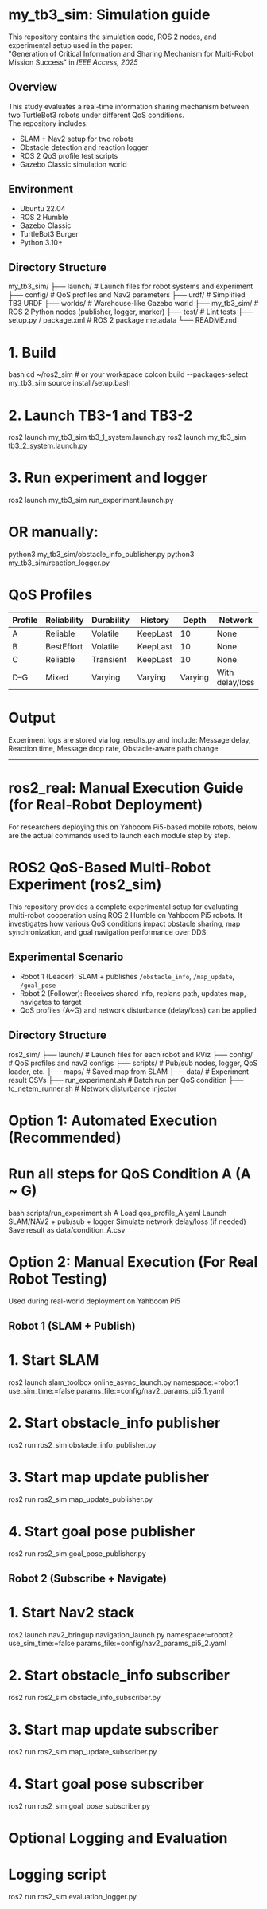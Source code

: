# my_tb3_sim: Simulation guide
This repository contains the simulation code, ROS 2 nodes, and experimental setup used in the paper:  
"Generation of Critical Information and Sharing Mechanism for Multi-Robot Mission Success" in *IEEE Access, 2025*

## Overview
This study evaluates a real-time information sharing mechanism between two TurtleBot3 robots under different QoS conditions.  
The repository includes:
- SLAM + Nav2 setup for two robots
- Obstacle detection and reaction logger
- ROS 2 QoS profile test scripts
- Gazebo Classic simulation world

## Environment
- Ubuntu 22.04
- ROS 2 Humble
- Gazebo Classic
- TurtleBot3 Burger
- Python 3.10+

## Directory Structure
my_tb3_sim/
├── launch/ # Launch files for robot systems and experiment
├── config/ # QoS profiles and Nav2 parameters
├── urdf/ # Simplified TB3 URDF
├── worlds/ # Warehouse-like Gazebo world
├── my_tb3_sim/ # ROS 2 Python nodes (publisher, logger, marker)
├── test/ # Lint tests
├── setup.py / package.xml # ROS 2 package metadata
└── README.md

# 1. Build
bash
cd ~/ros2_sim  # or your workspace
colcon build --packages-select my_tb3_sim
source install/setup.bash

# 2. Launch TB3-1 and TB3-2
ros2 launch my_tb3_sim tb3_1_system.launch.py
ros2 launch my_tb3_sim tb3_2_system.launch.py

# 3. Run experiment and logger
ros2 launch my_tb3_sim run_experiment.launch.py
# OR manually:
python3 my_tb3_sim/obstacle_info_publisher.py
python3 my_tb3_sim/reaction_logger.py

# QoS Profiles
| Profile | Reliability | Durability | History  | Depth   | Network         |
| ------- | ----------- | ---------- | -------- | ------- | --------------- |
| A       | Reliable    | Volatile   | KeepLast | 10      | None            |
| B       | BestEffort  | Volatile   | KeepLast | 10      | None            |
| C       | Reliable    | Transient  | KeepLast | 10      | None            |
| D–G     | Mixed       | Varying    | Varying  | Varying | With delay/loss |

# Output
Experiment logs are stored via log_results.py and include:
Message delay, Reaction time, Message drop rate, Obstacle-aware path change

------------------------------------------------------------------------------------------------------------------------------------------
# ros2_real: Manual Execution Guide (for Real-Robot Deployment)
For researchers deploying this on Yahboom Pi5-based mobile robots, below are the actual commands used to launch each module step by step.

# ROS2 QoS-Based Multi-Robot Experiment (ros2_sim)
This repository provides a complete experimental setup for evaluating multi-robot cooperation using ROS 2 Humble on Yahboom Pi5 robots. 
It investigates how various QoS conditions impact obstacle sharing, map synchronization, and goal navigation performance over DDS.

## Experimental Scenario
- Robot 1 (Leader): SLAM + publishes `/obstacle_info`, `/map_update`, `/goal_pose`
- Robot 2 (Follower): Receives shared info, replans path, updates map, navigates to target
- QoS profiles (A~G) and network disturbance (delay/loss) can be applied

## Directory Structure
ros2_sim/
├── launch/                     # Launch files for each robot and RViz
├── config/                     # QoS profiles and nav2 configs
├── scripts/                    # Pub/sub nodes, logger, QoS loader, etc.
├── maps/                       # Saved map from SLAM
├── data/                       # Experiment result CSVs
├── run_experiment.sh          # Batch run per QoS condition
├── tc_netem_runner.sh         # Network disturbance injector

# Option 1: Automated Execution (Recommended)
# Run all steps for QoS Condition A (A ~ G)
bash scripts/run_experiment.sh A
Load qos_profile_A.yaml
Launch SLAM/NAV2 + pub/sub + logger
Simulate network delay/loss (if needed)
Save result as data/condition_A.csv

# Option 2: Manual Execution (For Real Robot Testing)
Used during real-world deployment on Yahboom Pi5
## Robot 1 (SLAM + Publish)
# 1. Start SLAM
ros2 launch slam_toolbox online_async_launch.py namespace:=robot1 use_sim_time:=false params_file:=config/nav2_params_pi5_1.yaml
# 2. Start obstacle_info publisher
ros2 run ros2_sim obstacle_info_publisher.py
# 3. Start map update publisher
ros2 run ros2_sim map_update_publisher.py
# 4. Start goal pose publisher
ros2 run ros2_sim goal_pose_publisher.py

## Robot 2 (Subscribe + Navigate)
# 1. Start Nav2 stack
ros2 launch nav2_bringup navigation_launch.py namespace:=robot2 use_sim_time:=false params_file:=config/nav2_params_pi5_2.yaml
# 2. Start obstacle_info subscriber
ros2 run ros2_sim obstacle_info_subscriber.py
# 3. Start map update subscriber
ros2 run ros2_sim map_update_subscriber.py
# 4. Start goal pose subscriber
ros2 run ros2_sim goal_pose_subscriber.py

# Optional Logging and Evaluation
# Logging script
ros2 run ros2_sim evaluation_logger.py
